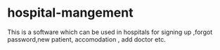 # hospital-mangement
This is a software which can be used in hospitals for signing up ,forgot password,new patient, accomodation , add doctor etc.
